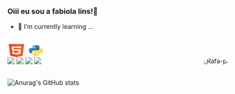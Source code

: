 ### Oiii eu sou a fabiola lins!👋



- 🌱 I’m currently learning ...


<div style="display: inline_block"><br>
  <img align="center" alt="fabylinsy-HTML" height="30" width="40" src="https://raw.githubusercontent.com/devicons/devicon/master/icons/html5/html5-original.svg">
  <img align="center" alt="fabylinst-Python" height="30" width="40" src="https://raw.githubusercontent.com/devicons/devicon/master/icons/python/python-original.svg">
<div> 
 <img align="right" alt="Rafa-pic" height="150" style="border-radius:50px;" src="https://media.discordapp.net/attachments/639956127056134178/890373478988013628/Publicacoes_Instagram_1_1.png?width=676&height=676">
</div>
  <a href="https://instagram.com/faby.linst" target="_blank"><img src="https://img.shields.io/badge/-Instagram-%23E4405F?style=for-the-badge&logo=instagram&logoColor=white" target="_blank"></a>
 <a href="https://discord.gg/wagxzStdcR" target="_blank"><img src="https://img.shields.io/badge/Discord-9690?style=for-the-badge&logo=discord&logoColor=white" target="_blank"></a> 
  <a href = "mailto:contatorafabiolatargino90@gmail.com"><img src="https://img.shields.io/badge/-Gmail-%23333?style=for-the-badge&logo=gmail&logoColor=white" target="_blank"></a>
  <a href="https://www.linkedin.com/in/fabiola-lins-45875016a" target="_blank"><img src="https://img.shields.io/badge/-LinkedIn-%230077B5?style=for-the-badge&logo=linkedin&logoColor=white" target="_blank"></a> 
  
</div>

##

![Anurag's GitHub stats](https://github-readme-stats.vercel.app/api?username=anuraghazra&show_icons=true&theme=radical)
